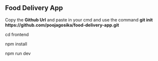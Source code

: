 <h2>Food Delivery App</h2>

<p>Copy the <b>Github Url</b> and paste in your cmd and use the command <b>git init https://github.com/poojagosika/food-delivery-app.git</b></p>

cd frontend

npm install

npm run dev
